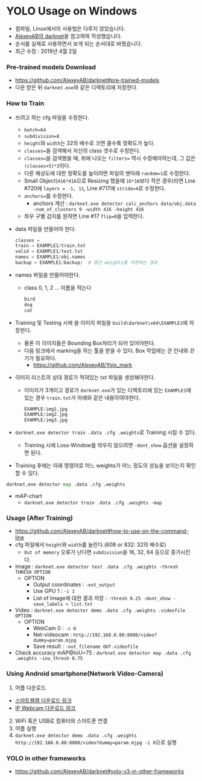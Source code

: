 # YOLO Usage on Windows 

- 컴파일, Linux에서의 사용법은 다루지 않았습니다.
- [AlexeyAB의 darknet](https://github.com/AlexeyAB/darknet)을 참고하여 작성했습니다.
- 순서를 실제로 사용하면서 보게 되는 순서대로 바꿨습니다.
- 최근 수정 : 2019년 4월 2일

### Pre-trained models Download
- https://github.com/AlexeyAB/darknet#pre-trained-models
- 다운 받은 뒤 `darknet.exe`와 같은 디렉토리에 저장한다.

### How to Train
- 쓰려고 하는 cfg 파일을 수정한다.
  - `batch=64`
  - `subdivision=8`
  - `height`와 `width`는 32의 배수로 크면 클수록 정확도가 높다.
  - `classes=`을 검색해서 자신의 class 갯수로 수정한다.
  - `classes=`을 검색했을 때, 위에 나오는 `filters=` 역시 수정해야하는데, 그 값은 `(classes+5)*3`이다.
  - 다른 해상도에 대한 정확도를 높이려면 파일의 맨아래 `random=1`로 수정한다.
  - Small Object(`416*416`으로 Resizing 했을때 `16*16`보다 작은 경우)라면 Line #720에 `layers = -1, 11`, Line #717에 `stride=4`로 수정한다.
  - `anchors=`를 수정한다.
    - anchors 계산 : `darknet.exe detector calc_anchors data/obj.data -num_of_clusters 9 -width 416 -height 416`
  - 좌우 구별 감지를 원하면 Line #17 `flip=0`을 입력한다.
    

- data 파일을 만들어야 한다.
  ```py
  classes = 
  train = EXAMPLE1/train.txt
  valid = EXAMPLE1/test.txt
  names = EXAMPLE1/obj.names
  backup = EXAMPLE1/backup/  # 중간 weights를 저장하는 경로
  ```
- names 파일을 만들어야한다.
  - class 0, 1, 2 ... 이름을 적는다
    ```py
    bird
    dog
    cat
    ```
- Training 및 Testing 시에 쓸 이미지 파일을 `build\darknet\x64\EXAMPLE1`에 저장한다.
  - 물론 이 이미지들은 Bounding Box처리가 되어 있어야한다.
  - 다음 링크에서 marking을 하는 툴을 받을 수 있다. Box 작업에는 큰 인내와 끈기가 필요하다.
    - https://github.com/AlexeyAB/Yolo_mark
- 이미지 리스트의 상대 경로가 적혀있는 txt 파일을 생성해야한다.
  - 이미지가 3개이고 경로가 `darknet.exe`가 있는 디렉토리에 있는 `EXAMPLE1`에 있는 경우 `train.txt`가 아래와 같은 내용이여야한다.

    ```py
    EXAMPLE/img1.jpg
    EXAMPLE/img2.jpg
    EXAMPLE/img3.jpg
    ```
- `darknet.exe detector train .data .cfg .weights`로 Training 시킬 수 있다.
  - Training 시에 Loss-Window를 띄우지 않으려면 `-dont_show` 옵션을 설정하면 된다.
- Training 후에는 아래 명령어로 어느 weights가 어느 정도의 성능을 보이는지 확인할 수 있다.
```py
darknet.exe detector map .data .cfg .weights
```
- mAP-chart
  - `darknet.exe detector train .data .cfg .weights -map`


### Usage (After Training)
- https://github.com/AlexeyAB/darknet#how-to-use-on-the-command-line
- cfg 파일에서 `height`와 `width`를 늘린다.(608 or 832: 32의 배수로)
  - `Out of memory` 오류가 난다면 `subdivision`을 16, 32, 64 등으로 증가시킨다.
- Image : `darknet.exe detector test .data .cfg .weights -thresh THRESH OPTION`
  - OPTION
    - Output coordinates : `-ext_output`
    - Use GPU 1 : `-i 1`
    - List of Image에 대한 결과 저장 : `-thresh 0.25 -dont_show -save_labels < list.txt`
- Video : `darknet.exe detector demo .data .cfg .weights .videofile OPTION`
  - OPTION 
    - WebCam 0 : `-c 0`
    - Net-videocam : `http://192.168.0.80:8080/video?dummy=param.mjpg`
    - Save result : `-out_filename OUT.videofile`
- Check accuracy mAP@IoU=75 : `darknet.exe detector map .data .cfg .weights -iou_thresh 0.75`

### Using Android smartphone(Network Video-Camera)
1. 어플 다운로드
- [스마트웹캠 다운로드 링크](https://play.google.com/store/apps/details?id=com.acontech.android.SmartWebCam2)
- [IP Webcam 다운로드 링크](https://play.google.com/store/apps/details?id=com.pas.webcam)

2. WiFi 혹은 USB로 컴퓨터와 스마트폰 연결
3. 어플 실행
4. `darknet.exe detector demo .data .cfg .weights http://192.168.0.80:8080/video?dummy=param.mjpg -i 0`으로 실행

### YOLO in other frameworks
- https://github.com/AlexeyAB/darknet#yolo-v3-in-other-frameworks

